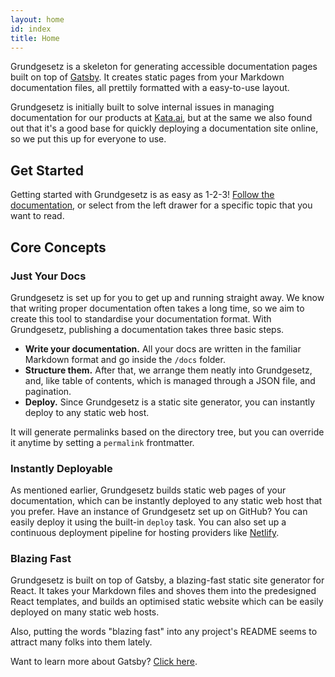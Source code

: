 ```yaml
---
layout: home
id: index
title: Home
---
```


Grundgesetz is a skeleton for generating accessible documentation pages built on top of [Gatsby](https://www.gatsbyjs.org). It creates static pages from your Markdown documentation files, all prettily formatted with a easy-to-use layout.

Grundgesetz is initially built to solve internal issues in managing documentation for our products at [Kata.ai](https://kata.ai/), but at the same we also found out that it's a good base for quickly deploying a documentation site online, so we put this up for everyone to use.

## Get Started

Getting started with Grundgesetz is as easy as 1-2-3! [Follow the documentation](/getting-started/installation), or select from the left drawer for a specific topic that you want to read.

## Core Concepts

### Just Your Docs

Grundgesetz is set up for you to get up and running straight away. We know that writing proper documentation often takes a long time, so we aim to create this tool to standardise your documentation format. With Grundgesetz, publishing a documentation takes three basic steps.

* **Write your documentation.** All your docs are written in the familiar Markdown format and go inside the `/docs` folder.
* **Structure them.** After that, we arrange them neatly into Grundgesetz, and, like table of contents, which is managed through a JSON file, and pagination.
* **Deploy.** Since Grundgesetz is a static site generator, you can instantly deploy to any static web host.

It will generate permalinks based on the directory tree, but you can override it anytime by setting a `permalink` frontmatter.

### Instantly Deployable

As mentioned earlier, Grundgesetz builds static web pages of your documentation, which can be instantly deployed to any static web host that you prefer. Have an instance of Grundgesetz set up on GitHub? You can easily deploy it using the built-in `deploy` task. You can also set up a continuous deployment pipeline for hosting providers like [Netlify](https://www.netlify.com/).

### Blazing Fast

Grundgesetz is built on top of Gatsby, a blazing-fast static site generator for React. It takes your Markdown files and shoves them into the predesigned React templates, and builds an optimised static website which can be easily deployed on many static web hosts.

Also, putting the words "blazing fast" into any project's README seems to attract many folks into them lately.

Want to learn more about Gatsby? [Click here](https://www.gatsbyjs.org).
